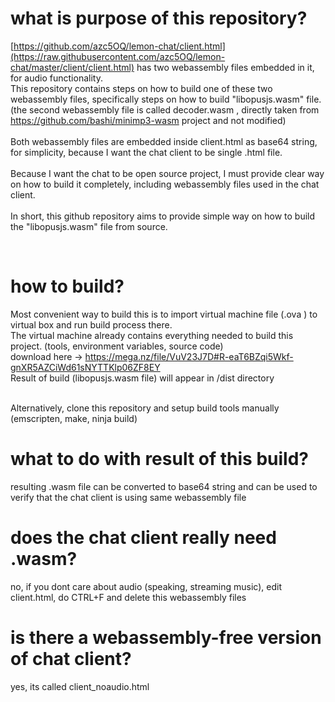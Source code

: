 # what is purpose of this repository?

[https://github.com/azc5OQ/lemon-chat/client.html](https://raw.githubusercontent.com/azc5OQ/lemon-chat/master/client/client.html) has two webassembly files embedded in it, for audio functionality. <br> This repository contains steps on how to build one of these two webassembly files, specifically steps on how to build "libopusjs.wasm" file. (the second webassembly file is called decoder.wasm , directly taken from https://github.com/bashi/minimp3-wasm project and not modified) <br> <br> Both webassembly files are embedded inside client.html as base64 string, for simplicity, because I want the chat client to be single .html file. <br> <br> Because I want the chat to be open source project, I must provide clear way on how to build it completely, including webassembly files used in the chat client.
<br>
<br>
In short, this github repository aims to provide simple way on how to build the "libopusjs.wasm" file from source.

<br>

# how to build?
Most convenient way to build this is to import virtual machine file (.ova ) to virtual box and run build process there. <br>
The virtual machine already contains everything needed to build this project. (tools, environment variables, source code) <br>
download here -> https://mega.nz/file/VuV23J7D#R-eaT6BZqi5Wkf-gnXR5AZCiWd61sNYTTKlp06ZF8EY <br>
Result of build (libopusjs.wasm file) will appear in /dist directory <br>

<br>
Alternatively, clone this repository and setup build tools manually (emscripten, make, ninja build)


# what to do with result of this build?
resulting .wasm file can be converted to base64 string and can be used to verify that the chat client is using same webassembly file

# does the chat client really need .wasm?
no, if you dont care about audio (speaking, streaming music), edit client.html, do CTRL+F and delete this webassembly files

# is there a webassembly-free version of chat client?
yes, its called client_noaudio.html
